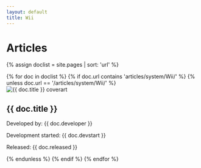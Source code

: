 ```yaml
---
layout: default
title: Wii
---
```


# Articles
{% assign doclist = site.pages | sort: 'url'  %}
<div>
{% for doc in doclist %}
{% if doc.url contains 'articles/system/Wii/' %}
{% unless doc.url == '/articles/system/Wii/' %}
<a href="{{ site.baseurl }}{{ doc.url }}" style="text-decoration: none">
     <div class="game box1 shadow1">
				<img class="coverart" src="/media/boxarts/{{ doc.system }}/{{ doc.ogtitle }}.png" alt="{{ doc.title }} coverart">
				<h2 class="gametext">{{ doc.title }}</h2>
				<p class="gametext">Developed by: {{ doc.developer }}</p>
				<p class="gametext">Development started: {{ doc.devstart }}</p>
				<p class="gametext">Released: {{ doc.released }}</p>
     </div>
</a>
{% endunless %}
{% endif %}
{% endfor %}
</div>

